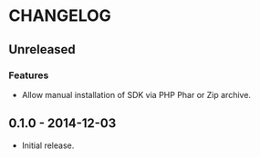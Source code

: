 # CHANGELOG

## Unreleased

### Features

* Allow manual installation of SDK via PHP Phar or Zip archive.

## 0.1.0 - 2014-12-03

* Initial release.

